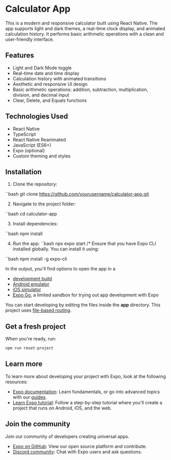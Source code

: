 # Calculator App

This is a modern and responsive calculator built using React Native. The app supports light and dark themes, a real-time clock display, and animated calculation history. It performs basic arithmetic operations with a clean and user-friendly interface.

## Features

- Light and Dark Mode toggle
- Real-time date and time display
- Calculation history with animated transitions
- Aesthetic and responsive UI design
- Basic arithmetic operations: addition, subtraction, multiplication, division, and decimal input
- Clear, Delete, and Equals functions

## Technologies Used

- React Native
- TypeScript
- React Native Reanimated
- JavaScript (ES6+)
- Expo (optional)
- Custom theming and styles


## Installation

1. Clone the repository:

``bash
   git clone https://github.com/yourusername/calculator-app.git

2. Navigate to the project folder:
   
``bash
   cd calculator-app
   
3. Install dependencies: 

``bash 
   npm install
   
4. Run the app:
``bash
   npx expo start
/* Ensure that you have Expo CLI installed globally. You can install it using:

``bash
  npm install -g expo-cli


In the output, you'll find options to open the app in a

- [development build](https://docs.expo.dev/develop/development-builds/introduction/)
- [Android emulator](https://docs.expo.dev/workflow/android-studio-emulator/)
- [iOS simulator](https://docs.expo.dev/workflow/ios-simulator/)
- [Expo Go](https://expo.dev/go), a limited sandbox for trying out app development with Expo

You can start developing by editing the files inside the **app** directory. This project uses [file-based routing](https://docs.expo.dev/router/introduction).

## Get a fresh project

When you're ready, run:

```bash
npm run reset-project
```

## Learn more

To learn more about developing your project with Expo, look at the following resources:

- [Expo documentation](https://docs.expo.dev/): Learn fundamentals, or go into advanced topics with our [guides](https://docs.expo.dev/guides).
- [Learn Expo tutorial](https://docs.expo.dev/tutorial/introduction/): Follow a step-by-step tutorial where you'll create a project that runs on Android, iOS, and the web.

## Join the community

Join our community of developers creating universal apps.

- [Expo on GitHub](https://github.com/expo/expo): View our open source platform and contribute.
- [Discord community](https://chat.expo.dev): Chat with Expo users and ask questions.
